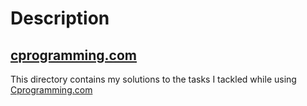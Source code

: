 # Description

## [cprogramming.com](https://www.cprogramming.com/tutorial/c-tutorial.html)

This directory contains my solutions to the tasks I tackled while using [Cprogramming.com](https://www.cprogramming.com/tutorial/c-tutorial.html)
